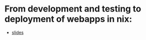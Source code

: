 From development and testing to deployment of webapps in nix:
===============================================================

- [slides](http://hydra.x-truder.net/job/webcamp/todos/slides/latest/download/1/html/index.html)

